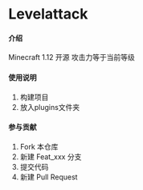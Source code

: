 # Levelattack

#### 介绍
Minecraft 1.12 开源 攻击力等于当前等级


#### 使用说明

1.  构建项目
2.  放入plugins文件夹
#### 参与贡献

1.  Fork 本仓库
2.  新建 Feat_xxx 分支
3.  提交代码
4.  新建 Pull Request
